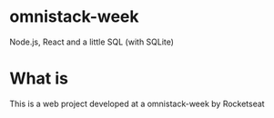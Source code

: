 # omnistack-week
Node.js, React and a little SQL (with SQLite)

# What is
This is a web project developed at a omnistack-week by Rocketseat

